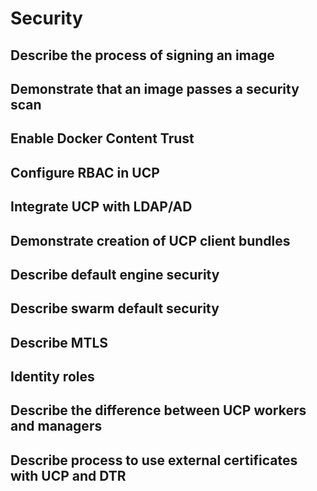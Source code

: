 # Security​ ​

## Describe the process of signing an image

## Demonstrate that an image passes a security scan

## Enable Docker Content Trust

## Configure RBAC in UCP

## Integrate UCP with LDAP/AD

## Demonstrate creation of UCP client bundles

## Describe default engine security

## Describe swarm default security

## Describe MTLS

## Identity roles

## Describe the difference between UCP workers and managers

## Describe process to use external certificates with UCP and DTR